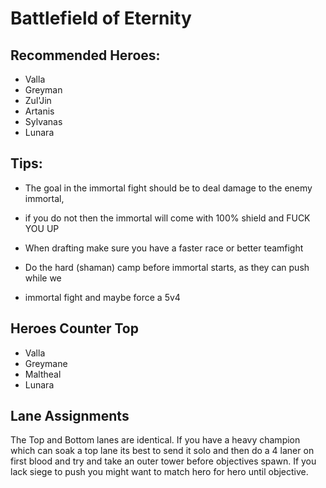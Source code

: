 # Battlefield of Eternity

## Recommended Heroes:
- Valla
- Greyman
- Zul'Jin
- Artanis
- Sylvanas
- Lunara

## Tips:
- The goal in the immortal fight should be to deal damage to the enemy immortal,
- if you do not then the immortal will come with 100% shield and FUCK YOU UP
  
- When drafting make sure you have a faster race or better teamfight

- Do the hard (shaman) camp before immortal starts, as they can push while we
- immortal fight and maybe force a 5v4

## Heroes Counter Top
- Valla
- Greymane
- Maltheal
- Lunara

## Lane Assignments
The Top and Bottom lanes are identical. If you have a heavy champion which can
soak a top lane its best to send it solo and then do a 4 laner on first blood
and try and take an outer tower before objectives spawn. If you lack siege to
push you might want to match hero for hero until objective. 
